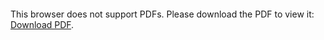 <object data="christ-in-song/CIS1908pdfs/643.pdf" type="application/pdf" width="100%" height="1024px">
    <embed src="christ-in-song/CIS1908pdfs/643.pdf">
        <p>This browser does not support PDFs. Please download the PDF to view it: <a href="christ-in-song/CIS1908pdfs/643.pdf">Download PDF</a>.</p>
    </embed>
</object>
